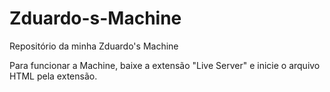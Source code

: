 # Zduardo-s-Machine
Repositório da minha Zduardo's Machine

Para funcionar a Machine, baixe a extensão "Live Server" e inicie o arquivo HTML pela extensão.